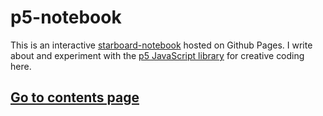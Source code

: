 # p5-notebook

This is an interactive [starboard-notebook](https://github.com/gzuidhof/starboard-notebook) hosted on Github Pages. I write about and experiment with the [p5 JavaScript library](https://p5js.org/) for creative coding here.

## [Go to contents page](https://antony74.github.io/p5-notebook/dist/src/index.html)
